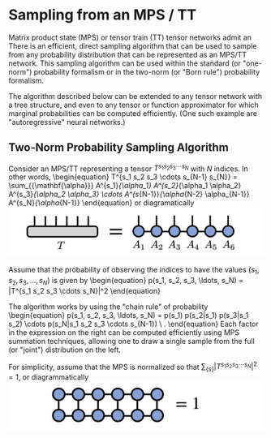 # Sampling from an MPS / TT


Matrix product state (MPS) or tensor train (TT) tensor networks admit an
There is an efficient, direct sampling algorithm that can be used to sample
from any probability distribution that can be represented as an MPS/TT network.
This sampling algorithm can be used within the standard (or "one-norm") probability formalism
or in the two-norm (or "Born rule") probability formalism.

The algorithm described below can be extended to
any tensor network with a tree structure, and even to any tensor or
function approximator for which marginal probabilities can be computed efficiently.
(One such example are "autoregressive" neural networks.)

## Two-Norm Probability Sampling Algorithm

Consider an MPS/TT representing a tensor $T^{s_1 s_2 s_3 \cdots s_N}$
with $N$ indices. In other words,
\begin{equation}
T^{s_1 s_2 s_3 \cdots s_{N-1} s_{N}} = \sum_{\{\mathbf{\alpha}\}} A^{s_1}_{\alpha_1} 
A^{s_2}_{\alpha_1 \alpha_2}
A^{s_3}_{\alpha_2 \alpha_3} 
\cdots
A^{s_{N-1}}_{\alpha_{N-2} \alpha_{N-1}} 
A^{s_N}_{\alpha_{N-1}}
\end{equation}
or diagramatically
![medium](mps_representation.png)

Assume that the probability of observing the indices to have
the values $(s_1, s_2, s_3, \ldots, s_N)$ is given by
\begin{equation}
p(s_1, s_2, s_3, \ldots, s_N) = |T^{s_1 s_2 s_3 \cdots s_N}|^2
\end{equation}

The algorithm works by using the "chain rule" of probability
\begin{equation}
p(s_1, s_2, s_3, \ldots, s_N) = p(s_1) p(s_2|s_1) p(s_3|s_1 s_2) \cdots p(s_N|s_1 s_2 s_3 \cdots s_{N-1}) \ .
\end{equation}
Each factor in the expression on the right can be computed efficiently using MPS summation techniques, allowing one to draw a single sample from the full (or "joint") distribution on the left.

For simplicity, assume that the MPS is normalized so that $\sum_{\{s\}} |T^{s_1 s_2 s_3 \cdots s_N}|^2 = 1$, or diagrammatically
![medium](normalization_condition.png)




